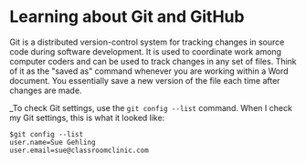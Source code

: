 # Learning about Git and GitHub #

Git is a distributed version-control system for tracking changes in source code during software development. It is used to coordinate work among computer coders and can be used to track changes in any set of files. Think of it as the "saved as" command whenever you are working within a Word document. You essentially save a new version of the file each time after changes are made.

_To check Git settings, use the `git config --list` command.  When I check my Git settings, this is what it looked like:
```
$git config --list
user.name=Sue Gehling
user.email=sue@classroomclinic.com
